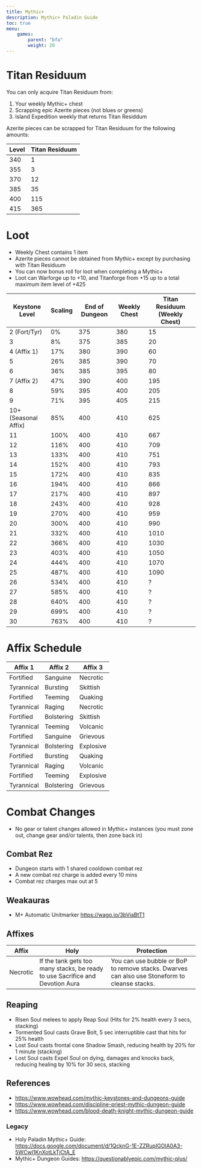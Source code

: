 ```yaml
---
title: Mythic+
description: Mythic+ Paladin Guide
toc: true
menu:
    games:
        parent: "bfa"
        weight: 20
---
```


# Titan Residuum

You can only acquire Titan Residuum from:

1. Your weekly Mythic+ chest
2. Scrapping epic Azerite pieces (not blues or greens)
3. Island Expedition weekly that returns Titan Residdum

Azerite pieces can be scrapped for Titan Residuum for the following amounts:

| Level | Titan Residuum |
| ------|----------------|
| 340   | 1 |
| 355   | 3 |
| 370   | 12 |
| 385   | 35 |
| 400   | 115 |
| 415   | 365 |

# Loot

* Weekly Chest contains 1 item
* Azerite pieces cannot be obtained from Mythic+ except by purchasing with Titan Residuum
* You can now bonus roll for loot when completing a Mythic+
* Loot can Warforge up to +10, and Titanforge from +15 up to a total maximum item level of +425

| Keystone Level | Scaling | End of Dungeon | Weekly Chest | Titan Residuum (Weekly Chest) |
|----------------|---------|----------------|--------------|-------------------------------|
| 2 (Fort/Tyr) | 0% | 375 | 380 | 15 |
| 3 | 8%| 375 | 385 | 20 |
| 4 (Affix 1) | 17%| 380 | 390 | 60 |
| 5 | 26%| 385 | 390 | 70 |
| 6 | 36%| 385 | 395 | 80 |
| 7 (Affix 2) | 47%| 390 | 400 | 195 |
| 8 | 59%| 395 | 400 | 205 |
| 9 | 71%| 395 | 405 | 215 |
| 10+ (Seasonal Affix) | 85%| 400 | 410 | 625 |
| 11 | 100% | 400 | 410 | 667 |
| 12 | 116% | 400 | 410 | 709 |
| 13 | 133% | 400 | 410 | 751 |
| 14 | 152% | 400 | 410 | 793 |
| 15 | 172% | 400 | 410 | 835 |
| 16 | 194% | 400 | 410 | 866 |
| 17 | 217% | 400 | 410 | 897 |
| 18 | 243% | 400 | 410 | 928 |
| 19 | 270% | 400 | 410 | 959 |
| 20 | 300% | 400 | 410 | 990 |
| 21 | 332% | 400 | 410 | 1010 |
| 22 | 366% | 400 | 410 | 1030 |
| 23 | 403% | 400 | 410 | 1050 |
| 24 | 444% | 400 | 410 | 1070 |
| 25 | 487% | 400 | 410 | 1090 |
| 26 | 534% | 400 | 410 | ? |
| 27 | 585% | 400 | 410 | ? |
| 28 | 640% | 400 | 410 | ? |
| 29 | 699% | 400 | 410 | ? |
| 30 | 763% | 400 | 410 | ? |

# Affix Schedule

| Affix 1    | Affix 2    | Affix 3   |
|------------|------------|-----------|
| Fortified  | Sanguine   | Necrotic  |
| Tyrannical | Bursting   | Skittish  |
| Fortified  | Teeming    | Quaking   |
| Tyrannical | Raging     | Necrotic  |
| Fortified  | Bolstering | Skittish  |
| Tyrannical | Teeming    | Volcanic  |
| Fortified  | Sanguine   | Grievous  |
| Tyrannical | Bolstering | Explosive |
| Fortified  | Bursting   | Quaking   |
| Tyrannical | Raging     | Volcanic  |
| Fortified  | Teeming    | Explosive |
| Tyrannical | Bolstering | Grievous  |

# Combat Changes

* No gear or talent changes allowed in Mythic+ instances (you must zone out, change gear and/or talents, then zone back in)

## Combat Rez

* Dungeon starts with 1 shared cooldown combat rez
* A new combat rez charge is added every 10 mins
* Combat rez charges max out at 5

## Weakauras

* M+ Automatic Unitmarker https://wago.io/3bViaBtT1


## Affixes

| Affix | Holy | Protection |
|----------|-------------------------------------------------------------------------------|-----------------------------------------------------------------------------------------------------|
| Necrotic | If the tank gets too many stacks, be ready to use Sacrifice and Devotion Aura | You can use bubble or BoP to remove stacks. Dwarves can also use Stoneform to cleanse stacks.  |

## Reaping

* Risen Soul melees to apply Reap Soul (Hits for 2% health every 3 secs, stacking)
* Tormented Soul casts Grave Bolt, 5 sec interruptible cast that hits for 25% health
* Lost Soul casts frontal cone Shadow Smash, reducing health by 20% for 1 minute (stacking)
* Lost Soul casts Expel Soul on dying, damages and knocks back, reducing healing by 10% for 30 secs, stacking

## References

* https://www.wowhead.com/mythic-keystones-and-dungeons-guide
* https://www.wowhead.com/discipline-priest-mythic-dungeon-guide
* https://www.wowhead.com/blood-death-knight-mythic-dungeon-guide

### Legacy

* Holy Paladin Mythic+ Guide: https://docs.google.com/document/d/1QcknG-1E-ZZRupIGOlA0A3-5WCwI1KnXotLkTjCtA_E
* Mythic+ Dungeon Guides: https://questionablyepic.com/mythic-plus/
